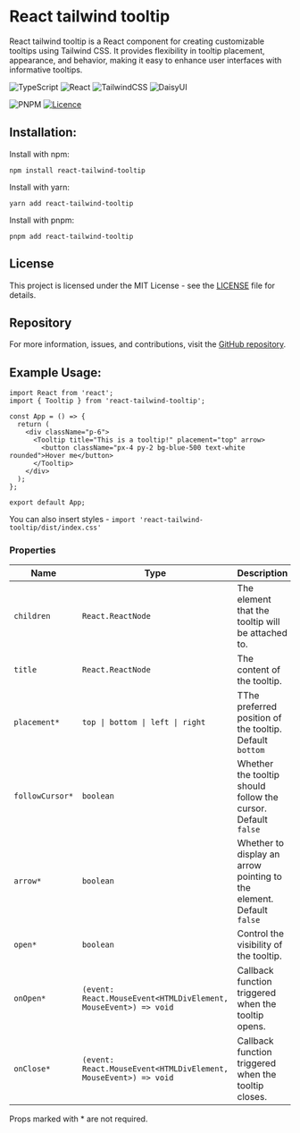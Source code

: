 # React tailwind tooltip

React tailwind tooltip is a React component for creating customizable tooltips using Tailwind CSS. It provides flexibility in tooltip placement, appearance, and behavior, making it easy to enhance user interfaces with informative tooltips.

![TypeScript](https://img.shields.io/badge/typescript-%23007ACC.svg?style=for-the-badge&logo=typescript&logoColor=white)
![React](https://img.shields.io/badge/react-%2320232a.svg?style=for-the-badge&logo=react&logoColor=%2361DAFB)
![TailwindCSS](https://img.shields.io/badge/tailwindcss-%2338B2AC.svg?style=for-the-badge&logo=tailwind-css&logoColor=white)
![DaisyUI](https://img.shields.io/badge/daisyui-5A0EF8?style=for-the-badge&logo=daisyui&logoColor=white)

![PNPM](https://img.shields.io/badge/pnpm-%234a4a4a.svg?style=for-the-badge&logo=pnpm&logoColor=f69220)
[![Licence](https://img.shields.io/github/license/Ileriayo/markdown-badges?style=for-the-badge)](./LICENSE)

## Installation:

Install with npm:

`npm install react-tailwind-tooltip`

Install with yarn:

`yarn add react-tailwind-tooltip`

Install with pnpm:

`pnpm add react-tailwind-tooltip`

## License

This project is licensed under the MIT License - see the [LICENSE](LICENSE) file for details.

## Repository

For more information, issues, and contributions, visit the [GitHub repository](https://github.com/Ramziij/react_tailwind_tooltip).

## Example Usage:

```tsx
import React from 'react';
import { Tooltip } from 'react-tailwind-tooltip';

const App = () => {
  return (
    <div className="p-6">
      <Tooltip title="This is a tooltip!" placement="top" arrow>
        <button className="px-4 py-2 bg-blue-500 text-white rounded">Hover me</button>
      </Tooltip>
    </div>
  );
};

export default App;
```

You can also insert styles - `import 'react-tailwind-tooltip/dist/index.css'`

### Properties

| Name            | Type                                                            | Description                                                          |
| --------------- | --------------------------------------------------------------- | -------------------------------------------------------------------- |
| `children`      | `React.ReactNode`                                               | The element that the tooltip will be attached to.                    |
| `title`         | `React.ReactNode`                                               | The content of the tooltip.                                          |
| `placement*`    | `top \| bottom \| left \| right`                                | TThe preferred position of the tooltip. Default `bottom`             |
| `followCursor*` | `boolean`                                                       | Whether the tooltip should follow the cursor. Default `false`        |
| `arrow*`        | `boolean`                                                       | Whether to display an arrow pointing to the element. Default `false` |
| `open*`         | `boolean`                                                       | Control the visibility of the tooltip.                               |
| `onOpen*`       | `(event: React.MouseEvent<HTMLDivElement, MouseEvent>) => void` | Callback function triggered when the tooltip opens.                  |
| `onClose*`      | `(event: React.MouseEvent<HTMLDivElement, MouseEvent>) => void` | Callback function triggered when the tooltip closes.                 |

Props marked with \* are not required.
